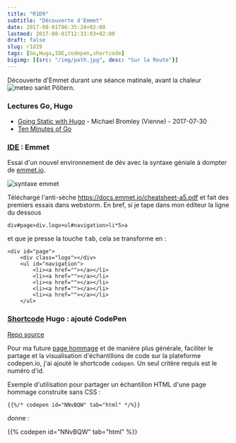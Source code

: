 ```yaml
---
title: "R1D9"
subtitle: "Découverte d'Emmet"
date: 2017-08-01T06:35:24+02:00
lastmod: 2017-08-01T12:33:03+02:00
draft: false
slug: r1d19
tags: [Go,Hugo,IDE,codepen,shortcode]
bigimg: [{src: "/img/path.jpg", desc: "Sur la Route"}]
---
```


Découverte d'Emmet durant une séance matinale, avant la chaleur <!--more-->
![meteo sankt Pöltern](/img/meteo-sankt-polten.png). 


### Lectures Go, Hugo 

- [Going Static with Hugo](https://www.michaelbromley.co.uk/blog/going-static-with-hugo/) - Michael Bromley (Vienne) - 2017-07-30 
- [Ten Minutes of Go](https://zentechnista.github.io/2017/07/ten-minutes-of-go/)

### <abbr title="integrated developement environment">IDE</abbr> : Emmet 

Essai d'un nouvel environnement de dév avec la syntaxe géniale à dompter de [emmet.io](https://emmet.io/). 

![syntaxe emmet](/img/syntaxe-emmet-child.png)

Téléchargé l'anti-sèche <https://docs.emmet.io/cheatsheet-a5.pdf> et fait des premiers essais dans webstorm. En bref, si je tape dans mon éditeur la ligne du dessous 

```
div#page>div.logo+ul#navigation>li*5>a
```

et que je presse la touche <kbd>tab</kbd>, cela se transforme en : 

```
<div id="page">
	<div class="logo"></div>
	<ul id="navigation">
		<li><a href=""></a></li>
		<li><a href=""></a></li>
		<li><a href=""></a></li>
		<li><a href=""></a></li>
		<li><a href=""></a></li>
	</ul>
```



<!--
 - `h$[title=item$]{Titre $}*3 
 - ...  
-->



### [Shortcode](https://gohugo.io/content-management/shortcodes) Hugo : ajouté CodePen

[Repo source](https://github.com/jorinvo/hugo-shortcodes/blob/master/shortcodes/pen.html)

Pour ma future [page hommage](https://www.freecodecamp.org/challenges/build-a-tribute-page) et de manière plus générale, faciliter le partage et la visualisation d'échantillons de code sur la plateforme codepen.io, j'ai ajouté le shortcode `codepen`. Un seul critère requis est le numéro d'id. 

Exemple d'utilisation pour partager un échantillon HTML d'une page hommage construite sans CSS :  

```{{%/* codepen id="NNvBQW" tab="html" */%}}```

donne : 

{{% codepen id="NNvBQW" tab="html" %}}

